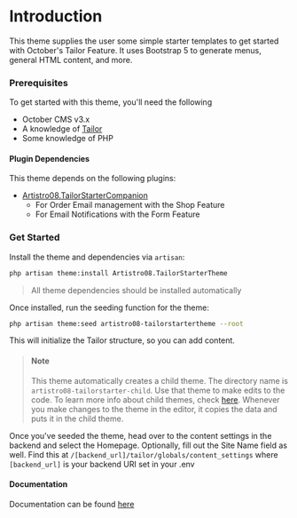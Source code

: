 # Introduction

This theme supplies the user some simple starter templates to get started with October's Tailor Feature. It uses Bootstrap 5 to generate menus, general HTML content, and more.

### Prerequisites

To get started with this theme, you'll need the following

* October CMS v3.x
* A knowledge of [Tailor](https://docs.octobercms.com/3.x/tailor/introduction.html)
* Some knowledge of PHP

#### Plugin Dependencies

This theme depends on the following plugins:

* [Artistro08.TailorStarterCompanion](https://octobercms.com/plugin/artistro08-tailorstartercompanion)
  * For Order Email management with the Shop Feature
  * For Email Notifications with the Form Feature

### Get Started

Install the theme and dependencies via `artisan`:

```bash
php artisan theme:install Artistro08.TailorStarterTheme
```
> All theme dependencies should be installed automatically

Once installed, run the seeding function for the theme:

```bash
php artisan theme:seed artistro08-tailorstartertheme --root
```

This will initialize the Tailor structure, so you can add content.

> #### Note
>
> This theme automatically creates a child theme. The directory name is `artistro08-tailorstarter-child`. Use that theme to make edits to the code. To learn more info about child themes, check [here](https://docs.octobercms.com/3.x/cms/themes/child-themes.html). Whenever you make changes to the theme in the editor, it copies the data and puts it in the child theme.

Once you've seeded the theme, head over to the content settings in the backend and select the Homepage. Optionally, fill out the Site Name field as well. Find this at `/[backend_url]/tailor/globals/content_settings` where `[backend_url]` is your backend URI set in your .env

#### Documentation 
Documentation can be found [here](https://github.com/artistro08/tailor-starter/tree/main/docs)